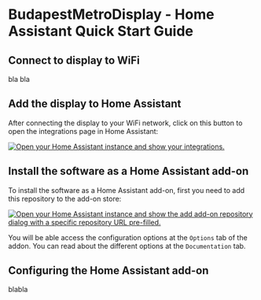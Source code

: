 # BudapestMetroDisplay - Home Assistant Quick Start Guide

## Connect to display to WiFi

bla bla

## Add the display to Home Assistant

After connecting the display to your WiFi network, click on this button
to open the integrations page in Home Assistant:

[![Open your Home Assistant instance and show your integrations.](https://my.home-assistant.io/badges/integrations.svg)](https://my.home-assistant.io/redirect/integrations/)

## Install the software as a Home Assistant add-on

To install the software as a Home Assistant add-on, first you need to
add this repository to the add-on store:

[![Open your Home Assistant instance and show the add add-on repository dialog with a specific repository URL pre-filled.](https://my.home-assistant.io/badges/supervisor_add_addon_repository.svg)](https://my.home-assistant.io/redirect/supervisor_add_addon_repository/?repository_url=https%3A%2F%2Fgithub.com%2Fdenes44%2FBudapestMetroDisplay)

You will be able access the configuration options at the `Options` tab
of the addon. You can read about the different options at the
`Documentation` tab.

## Configuring the Home Assistant add-on

blabla
